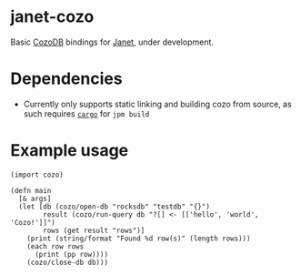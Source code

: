 # janet-cozo
Basic [CozoDB](https://github.com/cozodb/cozo) bindings for [Janet](https://github.com/janet-lang/janet), under development.

# Dependencies
* Currently only supports static linking and building cozo from source, as such requires [`cargo`]("https://doc.rust-lang.org/cargo/") for `jpm build`

# Example usage

```janet
(import cozo)

(defn main
  [& args]
  (let [db (cozo/open-db "rocksdb" "testdb" "{}")
        result (cozo/run-query db "?[] <- [['hello', 'world', 'Cozo!']]")
        rows (get result "rows")]
    (print (string/format "Found %d row(s)" (length rows)))
    (each row rows
      (print (pp row))))
    (cozo/close-db db)))
```
